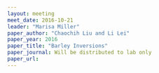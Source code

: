 ```yaml
---
layout: meeting
meet_date: 2016-10-21
leader: "Marisa Miller"
paper_author: "Chaochih Liu and Li Lei"
paper_year: 2016
paper_title: "Barley Inversions"
paper_journal: Will be distributed to lab only
paper_url:
---
```

